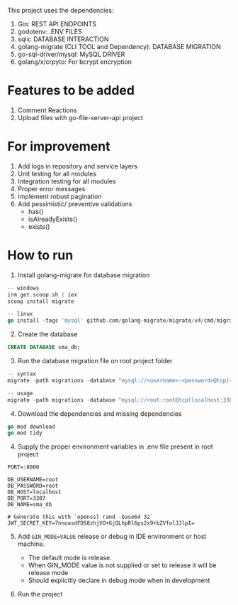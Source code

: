 This project uses the dependencies:
1. Gin: REST API ENDPOINTS
2. godotenv: .ENV FILES
3. sqlx: DATABASE INTERACTION
4. golang-migrate (CLI TOOL and Dependency): DATABASE MIGRATION
5. go-sql-driver/mysql: MySQL DRIVER
6. golang/x/crpyto: For bcrypt encryption

# Features to be added
1. Comment Reactions
3. Upload files with go-file-server-api project

# For improvement
1. Add logs in repository and service layers
2. Unit testing for all modules
3. Integration testing for all modules
4. Proper error messages
5. Implement robust pagination
7. Add pessimistic/ preventive validations
   - has()
   - isAlreadyExists()
   - exists()

# How to run
1. Install golang-migrate for database migration
```go
-- windows
irm get.scoop.sh | iex
scoop install migrate

-- linux
go install -tags 'mysql' github.com/golang-migrate/migrate/v4/cmd/migrate@latest
```
2. Create the database
```sql
CREATE DATABASE sma_db;
```

3. Run the database migration file on root project folder
```go
-- syntax
migrate -path migrations -database "mysql://<username>:<password>@tcp(<host>:<port>)/<database_name>" up

-- usage
migrate -path migrations -database "mysql://root:root@tcp(localhost:3307)/sma_db" up
```

4. Download the dependencies and missing dependencies
```go
go mod download
go mod tidy
```

4. Supply the proper environment variables in .env file present in root project
```
PORT=:8000

DB_USERNAME=root
DB_PASSWORD=root
DB_HOST=localhost
DB_PORT=3307
DB_NAME=sma_db

# Generate this with `openssl rand -base64 32`
JWT_SECRET_KEY=7nnoasdFD58zhjVO+GjQLhpRl6ps2x9+bZVfolJJlpI=
```

5. Add `GIN_MODE=VALUE` release or debug in IDE environment or host machine.
    - The default mode is release.
    - When GIN_MODE value is not supplied or set to release it will be release mode
    - Should explicitly declare in debug mode when in development

6. Run the project